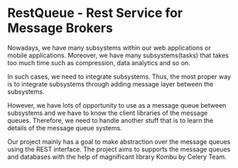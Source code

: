 # RestQueue - Rest Service for Message Brokers

Nowadays, we have many subsystems within our web applications or mobile applications. Moreover, we have many subsystems(tasks) that takes too much time such as compression, data analytics and so on.

In such cases, we need to integrate subsystems. Thus, the most proper way is to integrate subsystems through adding message layer between the subsystems.

However, we have lots of opportunity to use as a message queue between subsystems and we have to know the client libraries of the message queues. Therefore, we need to handle another stuff that is to learn the details of the message queue systems. 

Our project mainly has a goal to make abstraction over the message queues using the REST interface. The project aims to supports the message queues and databases with the help of magnificant library Kombu by Celery Team.
